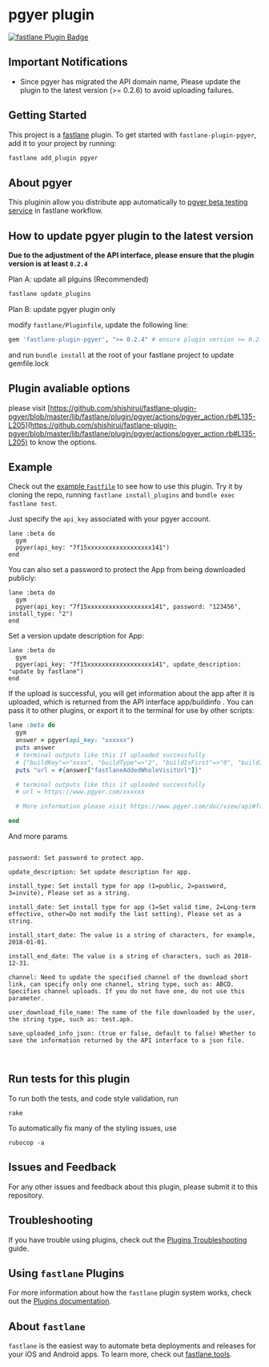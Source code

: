 # pgyer plugin

[![fastlane Plugin Badge](https://rawcdn.githack.com/fastlane/fastlane/master/fastlane/assets/plugin-badge.svg)](https://rubygems.org/gems/fastlane-plugin-pgyer)
## Important Notifications

- Since pgyer has migrated the API domain name, Please update the plugin to the latest version (>= 0.2.6) to avoid uploading failures.

## Getting Started

This project is a [fastlane](https://github.com/fastlane/fastlane) plugin. To get started with `fastlane-plugin-pgyer`, add it to your project by running:

```bash
fastlane add_plugin pgyer
```

## About pgyer

This pluginin allow you distribute app automatically to [pgyer beta testing service](https://www.pgyer.com) in fastlane workflow.

## How to update pgyer plugin to the latest version

**Due to the adjustment of the API interface, please ensure that the plugin version is at least `0.2.4`**

Plan A: update all plguins (Recommended)


```bash
fastlane update_plugins
```

Plan B: update pgyer plugin only

modify `fastlane/Pluginfile`, update the following line:

```ruby
gem 'fastlane-plugin-pgyer', ">= 0.2.4" # ensure plugin version >= 0.2.4
```

and run `bundle install` at the root of your fastlane project to update gemfile.lock

## Plugin avaliable options

please visit [https://github.com/shishirui/fastlane-plugin-pgyer/blob/master/lib/fastlane/plugin/pgyer/actions/pgyer_action.rb#L135-L205](https://github.com/shishirui/fastlane-plugin-pgyer/blob/master/lib/fastlane/plugin/pgyer/actions/pgyer_action.rb#L135-L205) to know the options.


## Example

Check out the [example `Fastfile`](fastlane/Fastfile) to see how to use this plugin. Try it by cloning the repo, running `fastlane install_plugins` and `bundle exec fastlane test`.

Just specify the `api_key` associated with your pgyer account.

```
lane :beta do
  gym
  pgyer(api_key: "7f15xxxxxxxxxxxxxxxxxx141")
end
```

You can also set a password to protect the App from being downloaded publicly:

```
lane :beta do
  gym
  pgyer(api_key: "7f15xxxxxxxxxxxxxxxxxx141", password: "123456", install_type: "2")
end
```

Set a version update description for App:

```
lane :beta do
  gym
  pgyer(api_key: "7f15xxxxxxxxxxxxxxxxxx141", update_description: "update by fastlane")
end
```


If the upload is successful, you will get information about the app after it is uploaded, which is returned from the API interface app/buildinfo . You can pass it to other plugins, or export it to the terminal for use by other scripts:

```ruby
lane :beta do
  gym
  answer = pgyer(api_key: "xxxxxx")
  puts answer
  # terminal outputs like this if uploaded successfully
  # {"buildKey"=>"xxxx", "buildType"=>"2", "buildIsFirst"=>"0", "buildIsLastest"=>"1", "buildFileKey"=>"xxx.apk", "buildFileName"=>"", "buildFileSize"=>"111111", "buildName"=>"testApk", "buildVersion"=>"0.11.0", "buildVersionNo"=>"13", "buildBuildVersion"=>"10", "buildIdentifier"=>"com.pgyer.testapk", "buildIcon"=>"xxxx", "buildDescription"=>"", "buildUpdateDescription"=>"", "buildScreenshots"=>"", "buildShortcutUrl"=>"xxxxxxx", "buildCreated"=>"2023-04-04 11:33:24", "buildUpdated"=>"2023-04-04 11:33:24", "buildQRCodeURL"=>"https://www.pgyer.com/app/qrcodeHistory/xxxxxx", "fastlaneAddedWholeVisitUrl"=>"https://www.pgyer.com/xxxxxx"}
  puts "url = #{answer["fastlaneAddedWholeVisitUrl"]}"

  # terminal outputs like this if uploaded successfully
  # url = https://www.pgyer.com/xxxxxx

  # More information please visit https://www.pgyer.com/doc/view/api#fastUploadApp to check API "https://www.pgyer.com/apiv2/app/buildInfo"

end
```




And more params

```

password: Set password to protect app.

update_description: Set update description for app.

install_type: Set install type for app (1=public, 2=password, 3=invite), Please set as a string.

install_date: Set install type for app (1=Set valid time, 2=Long-term effective, other=Do not modify the last setting), Please set as a string.

install_start_date: The value is a string of characters, for example, 2018-01-01.

install_end_date: The value is a string of characters, such as 2018-12-31.

channel: Need to update the specified channel of the download short link, can specify only one channel, string type, such as: ABCD. Specifies channel uploads. If you do not have one, do not use this parameter.

user_download_file_name: The name of the file downloaded by the user, the string type, such as: test.apk.

save_uploaded_info_json: (true or false, default to false) Whether to save the information returned by the API interface to a json file.



```
## Run tests for this plugin

To run both the tests, and code style validation, run

```
rake
```

To automatically fix many of the styling issues, use
```
rubocop -a
```

## Issues and Feedback

For any other issues and feedback about this plugin, please submit it to this repository.

## Troubleshooting

If you have trouble using plugins, check out the [Plugins Troubleshooting](https://docs.fastlane.tools/plugins/plugins-troubleshooting/) guide.

## Using `fastlane` Plugins

For more information about how the `fastlane` plugin system works, check out the [Plugins documentation](https://docs.fastlane.tools/plugins/create-plugin/).

## About `fastlane`

`fastlane` is the easiest way to automate beta deployments and releases for your iOS and Android apps. To learn more, check out [fastlane.tools](https://fastlane.tools).
